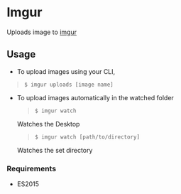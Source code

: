# Imgur

Uploads image to [imgur](http://imgur.com)

## Usage

- To upload images using your CLI,
>`$ imgur uploads [image name]`

- To upload images automatically in the watched folder
	>`$ imgur watch`

	Watches the Desktop

	>`$ imgur watch [path/to/directory]`

	Watches the set directory

### Requirements

* ES2015
